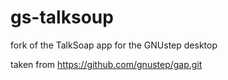 # gs-talksoup
fork of the TalkSoap app for the GNUstep desktop

taken from https://github.com/gnustep/gap.git
